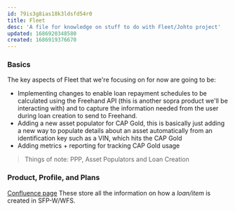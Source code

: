 ```yaml
---
id: 79is3g8ias18k3ldsfd54r0
title: Fleet
desc: 'A file for knowledge on stuff to do with Fleet/Johto project'
updated: 1686920348580
created: 1686919376670
---
```

### Basics
The key aspects of Fleet that we're focusing on for now are going to be:

- Implementing changes to enable loan repayment schedules to be calculated using the Freehand API (this is another sopra product we'll be interacting with) and to capture the information needed from the user during loan creation to send to Freehand.
- Adding a new asset populator for CAP Gold, this is basically just adding a new way to populate details about an asset automatically from an identification key such as a VIN, which hits the CAP Gold
- Adding metrics + reporting for tracking CAP Gold usage

> Things of note: PPP, Asset Populators and Loan Creation

### Product, Profile, and Plans
[Confluence page](https://confluence.apak.com/live/pages/viewpage.action?spaceKey=WIKI&title=Product%2C+Profile+and+Plans)
These store all the information on how a *loan/item* is created in SFP-W/WFS.
